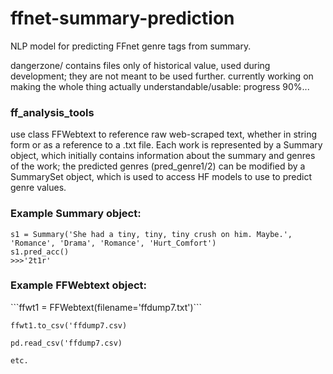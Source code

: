 # ffnet-summary-prediction
NLP model for predicting FFnet genre tags from summary.

dangerzone/ contains files only of historical value, used during development; they are not meant to be used further. 
currently working on making the whole thing actually understandable/usable: progress 90%...

<h3>ff_analysis_tools</h3>
use class FFWebtext to reference raw web-scraped text, whether in string form or as a reference to a .txt file. Each work is represented by a Summary object, which initially contains information about the summary and genres of the work; the predicted genres (pred_genre1/2) can be modified by a SummarySet object, which is used to access HF models to use to predict genre values.

<h3>Example Summary object:</h3>
<code>s1 = Summary('She had a tiny, tiny, tiny crush on him. Maybe.', 'Romance', 'Drama', 'Romance', 'Hurt_Comfort')
s1.pred_acc()
>>>'2t1r'</code>

<h3>Example FFWebtext object:</h3>
```ffwt1 = FFWebtext(filename='ffdump7.txt')``` 

```ffwt1.to_csv('ffdump7.csv)``` 

```pd.read_csv('ffdump7.csv)```

```etc.```
